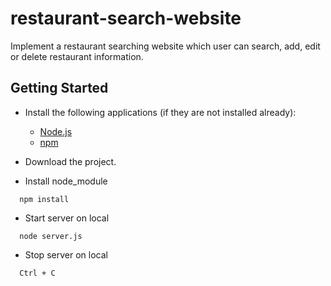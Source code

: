 # restaurant-search-website

Implement a restaurant searching website which user can search, add, edit or delete restaurant information.


## Getting Started

* Install the following applications (if they are not installed already):
  - [Node.js](https://nodejs.org/en/)
  - [npm](https://www.npmjs.com/get-npm)

* Download the project.

* Install node_module
```
  npm install
```

* Start server on local
```
  node server.js
```

* Stop server on local
```
  Ctrl + C
```
